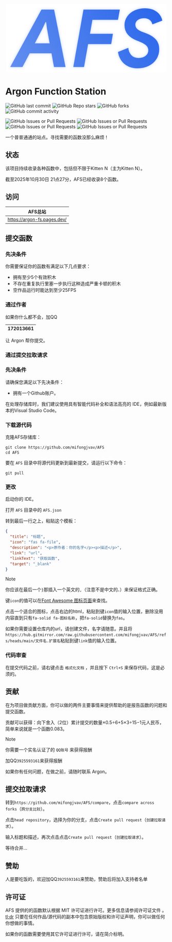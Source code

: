 <p align="center">
  <img width="500" src="/AFS.png">
</p>

# Argon Function Station

![GitHub last commit](https://img.shields.io/github/last-commit/mifongjvav/AFS?display_timestamp=committer) ![GitHub Repo stars](https://img.shields.io/github/stars/mifongjvav/AFS) ![GitHub forks](https://img.shields.io/github/forks/mifongjvav/AFS) ![GitHub commit activity](https://img.shields.io/github/commit-activity/t/mifongjvav/AFS)

![GitHub Issues or Pull Requests](https://img.shields.io/github/issues/mifongjvav/AFS) ![GitHub Issues or Pull Requests](https://img.shields.io/github/issues-closed/mifongjvav/AFS) ![GitHub Issues or Pull Requests](https://img.shields.io/github/issues-pr/mifongjvav/AFS) ![GitHub Issues or Pull Requests](https://img.shields.io/github/issues-pr-closed/mifongjvav/AFS)

一个普普通通的站点。寻找需要的函数没那么麻烦！

## 状态

该项目持续收录各种函数中，包括但不限于Kitten N（主为Kitten N）。

截至2025年10月30日 21点27分，AFS已经收录8个函数。

## 访问

|AFS总站|
|--|
|<https://argon-fs.pages.dev/>|

## 提交函数

### 先决条件

你需要保证你的函数有满足以下几点要求：

- 拥有至少5个有效积木
- 不存在重复执行里塞一步执行这种造成严重卡顿的积木
- 空作品运行时能达到至少25FPS

### 通过作者

如果你什么都不会，加QQ

|172013661|
|--|

让 Argon 帮你提交。

### 通过提交拉取请求

### 先决条件

请确保您满足以下先决条件：

- 拥有一个Github账户。

在处理存储库时，我们建议使用具有智能代码补全和语法高亮的 IDE，例如最新版本的Visual Studio Code。

### 下载源代码

克隆AFS存储库：

```shell
git clone https://github.com/mifongjvav/AFS
cd AFS
```

要在 `AFS` 目录中将源代码更新到最新提交，请运行以下命令：

```shell
git pull
```

### 更改

启动你的 IDE。

打开 `AFS` 目录中的 `AFS.json`

转到最后一行之上，粘贴这个模板：

```json
{
  "title": "标题",
  "icon": "fas fa-file",
  "description": "<p>原作者：你的名字</p><p>描述</p>",
  "link": "url",
  "linkText": "获取函数",
  "target": "_blank"
}
```

> [!NOTE]
> 你应该在最后一个`}`那插入一个英文的`,`（注意不是中文的`，`）来保证格式正确。
>
> 键`icon`的值可以在[Font Awesome 图标页面](https://fontawesome.com/search?f=classic&s=solid&o=r)来查找。
>
> 点击一个适合的图标，点击右边的html，粘贴到键`icon`值的输入位置，删除没用内容直到只有`fa-solid fa-图标名称`，把`fa-solid`替换为`fas`。
>
> 如果你需要设置仓库内的url，请创建文件，名字请随意。并且将`https://hub.gitmirror.com/raw.githubusercontent.com/mifongjvav/AFS/refs/heads/main/文件名.扩展名`粘贴到键`link`值的输入位置。

### 代码审查

在提交代码之前，请右键点击 `格式化文档` ，并且按下 `Ctrl+S` 来保存代码，这是必须的。

## 贡献

在为项目做贡献方面，你可以做的两件主要事情来提供帮助的是报告函数的问题和提交函数。

贡献可以获得：向下舍入（2位）累计提交的数量×0.5÷6+5×3÷15−1元人民币，简单来说就是一个函数0.083。

> [!NOTE]
> 你需要一个实名认证了的 `QQ账号` 来获得报酬
>
> 加QQ`3925593161`来获得报酬

如果你有任何问题，在做之前，请随时联系 Argon。

## 提交拉取请求

转到`https://github.com/mifongjvav/AFS/compare`，点击`compare across forks`（`跨分支比较`）。

点击`head repository`，选择为你的分支，点击`Create pull request`（`创建拉取请求`）。

输入标题和描述，再次点击点击`Create pull request`（`创建拉取请求`）。

等待合并...

## 赞助

人是要吃饭的，欢迎加QQ`3925593161`来赞助，赞助后将加入支持者名单

## 许可证

AFS 提供的的函数默认根据 MIT 许可证进行许可。更多信息请参阅许可证文件 。[tl;dr](https://tldrlegal.com/license/mit-license) 只要在任何作品/源代码的副本中包含原始版权和许可证声明，你可以做任何你想做的事情。

如果你的函数需要使用其它许可证进行许可，请在简介标明。
